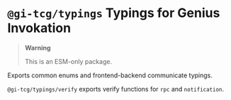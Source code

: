 # `@gi-tcg/typings` Typings for Genius Invokation

> **Warning**
>
> This is an ESM-only package.

Exports common enums and frontend-backend communicate typings.

`@gi-tcg/typings/verify` exports verify functions for `rpc` and `notification`.
